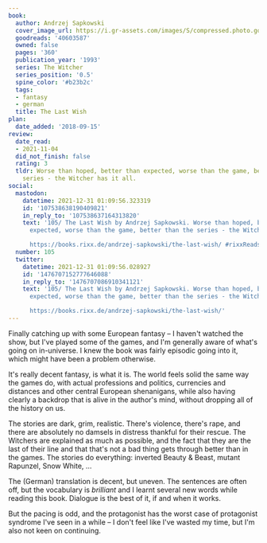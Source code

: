 ```yaml
---
book:
  author: Andrzej Sapkowski
  cover_image_url: https://i.gr-assets.com/images/S/compressed.photo.goodreads.com/books/1529591917l/40603587._SX98_.jpg
  goodreads: '40603587'
  owned: false
  pages: '360'
  publication_year: '1993'
  series: The Witcher
  series_position: '0.5'
  spine_color: '#b23b2c'
  tags:
  - fantasy
  - german
  title: The Last Wish
plan:
  date_added: '2018-09-15'
review:
  date_read:
  - 2021-11-04
  did_not_finish: false
  rating: 3
  tldr: Worse than hoped, better than expected, worse than the game, better than the
    series - the Witcher has it all.
social:
  mastodon:
    datetime: 2021-12-31 01:09:56.323319
    id: '107538638190409821'
    in_reply_to: '107538637164313820'
    text: '105/ The Last Wish by Andrzej Sapkowski. Worse than hoped, better than
      expected, worse than the game, better than the series - the Witcher has it all.

      https://books.rixx.de/andrzej-sapkowski/the-last-wish/ #rixxReads'
  number: 105
  twitter:
    datetime: 2021-12-31 01:09:56.028927
    id: '1476707152777646088'
    in_reply_to: '1476707086910341121'
    text: '105/ The Last Wish by Andrzej Sapkowski. Worse than hoped, better than
      expected, worse than the game, better than the series - the Witcher has it all.

      https://books.rixx.de/andrzej-sapkowski/the-last-wish/'
---
```


Finally catching up with some European fantasy – I haven't watched the show, but I've played some of the games, and I'm
generally aware of what's going on in-universe. I knew the book was fairly episodic going into it, which might have been
a problem otherwise.

It's really decent fantasy, is what it is. The world feels solid the same way the games do, with actual professions and
politics, currencies and distances and other central European shenanigans, while also having clearly a backdrop that is
alive in the author's mind, without dropping all of the history on us.

The stories are dark, grim, realistic. There's violence, there's rape, and there are absolutely no damsels in distress
thankful for their rescue. The Witchers are explained as much as possible, and the fact that they are the last of
their line and that that's not a bad thing gets through better than in the games. The stories do everything:
inverted Beauty & Beast, mutant Rapunzel, Snow White, …

The (German) translation is decent, but uneven. The sentences are often off, but the vocabulary is *brilliant* and I
learnt several new words while reading this book. Dialogue is the best of it, if and when it works.

But the pacing is odd, and the protagonist has the worst case of protagonist syndrome I've seen in a while – I don't
feel like I've wasted my time, but I'm also not keen on continuing.
